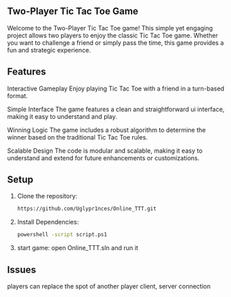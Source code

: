 Two-Player Tic Tac Toe Game
-----------------------------------------------------------------------------------------------------------------------------------------------------------------------------------------------

Welcome to the Two-Player Tic Tac Toe game! This simple yet engaging project allows two players to enjoy the classic Tic Tac Toe game. Whether you want to challenge a friend or simply pass the time, this game provides a fun and strategic experience.

Features
-----------------------------------------------------------------------------------------------------------------------------------------------------------------------------------------------

Interactive Gameplay
Enjoy playing Tic Tac Toe with a friend in a turn-based format.

Simple Interface
The game features a clean and straightforward ui interface, making it easy to understand and play.

Winning Logic
The game includes a robust algorithm to determine the winner based on the traditional Tic Tac Toe rules.

Scalable Design
The code is modular and scalable, making it easy to understand and extend for future enhancements or customizations.


Setup
-----------------------------------------------------------------------------------------------------------------------------------------------------------------------------------------------

1. Clone the repository:
   ```bash
   https://github.com/Uglypr1nces/Online_TTT.git

2. Install Dependencies:
   ```bash
   powershell -script script.ps1

3. start game:
   open Online_TTT.sln and run it
   

Issues
-----------------------------------------------------------------------------------------------------------------------------------------------------------------------------------------------
players can replace the spot of another player
client, server connection
